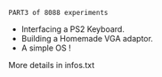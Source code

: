 
	PART3 of 8088 experiments
	
- Interfacing a PS2 Keyboard.
- Building a Homemade VGA adaptor.
- A simple OS !

More details in infos.txt


